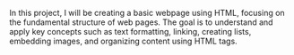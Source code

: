 In this project, I will be creating a basic webpage using HTML, focusing on the fundamental structure of web pages. The goal is to understand and apply key concepts such as text formatting, linking, creating lists, embedding images, and organizing content using HTML tags.